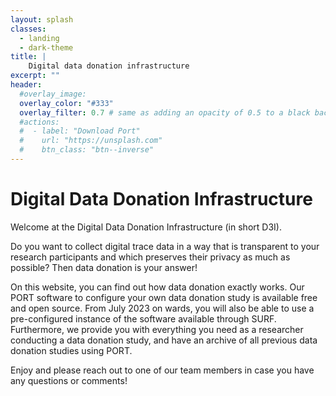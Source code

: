 ```yaml
---
layout: splash
classes:
  - landing
  - dark-theme
title: | 
    Digital data donation infrastructure
excerpt: ""
header:
  #overlay_image: 
  overlay_color: "#333"
  overlay_filter: 0.7 # same as adding an opacity of 0.5 to a black background
  #actions:
  #  - label: "Download Port"
  #    url: "https://unsplash.com"
  #    btn_class: "btn--inverse"
---
```


# Digital Data Donation Infrastructure
Welcome at the Digital Data Donation Infrastructure (in short D3I).

Do you want to collect digital trace data in a way that is transparent to your research participants and which preserves their privacy as much as possible? Then data donation is your answer!

On this website, you can find out how data donation exactly works. Our PORT software to configure your own data donation study is available free and open source. From July 2023 on wards, you will also be able to use a pre-configured instance of the software available through SURF. Furthermore, we provide you with everything you need as a researcher conducting a data donation study, and have an archive of all previous data donation studies using PORT.

Enjoy and please reach out to one of our team members in case you have any questions or comments!
